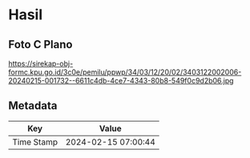 # Hasil

## Foto C Plano

https://sirekap-obj-formc.kpu.go.id/3c0e/pemilu/ppwp/34/03/12/20/02/3403122002006-20240215-001732--6611c4db-4ce7-4343-80b8-549f0c9d2b06.jpg


## Metadata

| Key        | Value               |
| ---------- | ------------------- |
| Time Stamp | 2024-02-15 07:00:44 |



